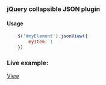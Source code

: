 ### jQuery collapsible JSON plugin

#### Usage

```js
    $('#myElement').jsonView({
        myItem: 1
    })
```

### Live example:
[View]()